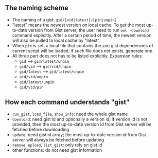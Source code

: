## The naming scheme

- The naming of a gist: `gid/[vid|latest]/[pin|unpin]`
- "latest" means the newest version on local cache. To get the most up-to-date version from Gist server, the user need to run `owl -download` command explicitly. After a certain period of time, the newest version will also be pulled to local cache by "latest".
- When `pin` is set, a local file that contains the zoo gist dependencies of current script will be loaded; if such file does not exists, generate one.
- All three part does not has to be listed explicitly. Expansion rules:
    + `gid` --> `gid/latest/unpin`
    + `gid/vid` --> `gid/vid/unpin`
    + `gid/latest` --> `gid/latest/unpin`
    + `gid/vid/unpin`
    + `gid/latest/unpin`
    + `gid/vid/pin`

## How each command understands "gist"

- `run_gist`, `load_file`, `show_info`: need the whole gist name
- `download`: need gist id and optionally a version id; if version id is not provided, then the most up-to-date version id from Gist server will be fetched before downloading
- `update`: need gist id array; the most up-to-date version id from Gist server will always be fetched before updating
- `remove`, `upload`, `list_gist`: only rely on gist id
- other functions: do not need gist information
